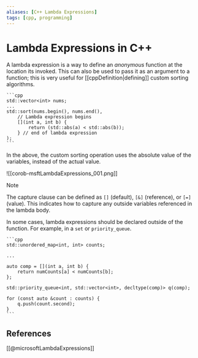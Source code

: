 ```yaml
---
aliases: [C++ Lambda Expressions]
tags: [cpp, programming]
---
```

# Lambda Expressions in C++

A lambda expression is a way to define an *anonymous* function at the location its invoked. This can also be used to pass it as an argument to a function; this is very useful for [[cppDefinition|defining]] custom sorting algorithms.

````ad-example
```cpp
std::vector<int> nums;
...
std::sort(nums.begin(), nums.end(),
    // Lambda expression begins 
    [](int a, int b) {        
        return (std::abs(a) < std::abs(b));
    } // end of lambda expression
);
```
````

In the above, the custom sorting operation uses the absolute value of the variables, instead of the actual value.

![[corob-msftLambdaExpressions_001.png]]

>[!note]
The capture clause can be defined as `[]` (default), `[&]` (reference), or `[=]` (value). This indicates how to capture any outside variables referenced in the lambda body.

In some cases, lambda expressions should be declared outside of the function. For example, in a `set` or `priority_queue`.

````ad-example
```cpp
std::unordered_map<int, int> counts;

...

auto comp = [](int a, int b) {
    return numCounts[a] < numCounts[b];
};

std::priority_queue<int, std::vector<int>, decltype(comp)> q(comp);

for (const auto &count : counts) {
    q.push(count.second);
}
```
````

## References
[[@microsoftLambdaExpressions]]
